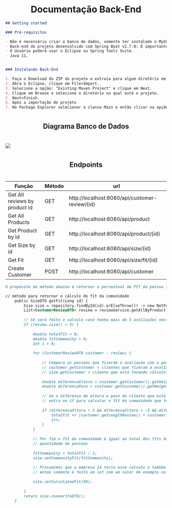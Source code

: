 <h1 align="center">Documentação Back-End</h1>


````markdown
## Getting started

### Pré-requisitos

- Não é necessário criar o banco de dados, somente ter instalado o MySQL.
- Back-end do projeto desenvolvido com Spring Boot v2.7.0: É importante importá-lo como projeto Maven, dentro de sua IDE.
- O Usuário poderá usar o Eclipse ou Spring Tools Suite.
- Java 11.


### Instalando Back-End

1. Faça o Download do ZIP do projeto e extraia para algum diretório em seu computador. 
2. Abra o Eclipse, clique em File>Import. 
3. Selecione a opção: "Existing Maven Project" e clique em Next.
4. Clique em Browse e selecione o diretório no qual está o projeto. 
5. Next>Finish. 
6. Após a importação do projeto 
7. No Package Explorer selecionar a classe Main e então clicar na opção de Run as Java Application. 
````

#

<h2 align= "center">Diagrama Banco de Dados</h2>

#
<img src = "https://user-images.githubusercontent.com/88169337/170603208-cd4c9555-8cf8-4ec4-b4e9-320b46b030f1.jpg" class="center">


#

<h2 align= "center">Endpoints</h2>

#




| Função | Método | url |
| ------ | ------ | ------ |
| Get All reviews by product id | GET |  http://localhost:8080/api/customer-review/{id}
| Get All Products | GET | http://localhost:8080/api/product
| Get Product by id | GET | http://localhost:8080/api/product/{id} 
| Get Size by id | GET |  http://localhost:8080/api/size/{id}   
| Get Fit | GET |  http://localhost:8080/api/size/fit/{id}
| Create Customer | POST | http://localhost:8080/api/customer

````markdown
O propósito do método abaixo é retornar o percentual de FIT da pessoa levando em consideração o feedback da comunidade:

// método para retornar o cálculo do fit da comunidade
	public SizeDTO getFit(Long id) {
		Size size = repository.findById(id).orElseThrow(() -> new NotFoundException("Size " + id + " not found"));
		List<CustomerReviewDTO> review = reviewService.getAllByProduct(size.getProduct().getId());
		
		// Só será feito o calculo caso tenha mais de 5 avaliações nesse produto
		if (review.size() > 5) {
			
			double totalFit = 0;
			double fitCommunity = 0;
			int i = 0;
			
			for (CustomerReviewDTO customer : review) {
				
				// Compara as pessoas que fizeram a avaliação com a pessoa que está fazendo o cálculo
				// customer.getCustomer = clientes que fizeram a avaliação
				// size.getCustomer = cliente que esta fazendo cálculo
						
				double diferencaAltura = customer.getCustomer().getHeightCustomer() - size.getCustomer().getHeight();
				double diferencaPeso = customer.getCustomer().getWeightCustomer() - size.getCustomer().getWeight();
				
				// Se a diferença de altura e peso do cliente que está fazendo o cálculo não foi maior que 5 pra mais ou menos
				// entra no if para calcular o fit da comunidade que tem um peso e altura similar
				
				if (diferencaAltura < 5 && diferencaAltura > -5 && diferencaPeso < 5 && diferencaPeso > -5 ) {
					totalFit += (customer.getLengthReview() + customer.getModelingReview() + customer.getWaistReview()) / 3;
					i++;
				}
			}	
			
			// Por fim o fit da comunidade é igual ao total dos fits das pessoas que tem um peso e altura similar dividido pelo  
			// quantidade de pessoas
			
			fitCommunity = totalFit / i;
			size.setCommunityFit(fitCommunity);		
			
			// Presumimos que a empresa já teria esse calculo e também pela questão do tempo optamos por não faze-lo,
			// então somente é feito um set com um valor de exemplo no fit calculado pela empresa
			
			size.setCalculatedFit(80);
			
		}
		return size.convertToDTO();
	}
	


````





